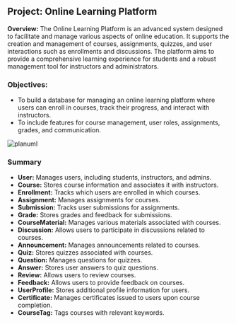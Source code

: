 ## Project: **Online Learning Platform**

**Overview:** The Online Learning Platform is an advanced system designed to facilitate and manage various aspects of online education. It supports the creation and management of courses, assignments, quizzes, and user interactions such as enrollments and discussions. The platform aims to provide a comprehensive learning experience for students and a robust management tool for instructors and administrators.

### Objectives:
- To build a database for managing an online learning platform where users can enroll in courses, track their progress, and interact with instructors.
- To include features for course management, user roles, assignments, grades, and communication.


![planuml](https://www.plantuml.com/plantuml/png/hLPTJ-Cw47tlhuXuALp12n8l226gKkwjBaLiAMZVa9jCYxM9qxMTPLcq_trhPyAuKvDsg_92vvonVOu_9dDbhD2sAl9EDxc6cLIGs1T87Wten8ff3XrGLjgtvC111uamIUMuzqwo_Fl7_NwMMNAU3EycoSN5_V-NbvuvEV7_7Az40Sk4fzwu_rzlV7XwTdRaEIY4p6F4GXZpMkeingKQX8NiMTWbUzsR32R3qS0pkipTCeExnz5Xzy5M6IZRFKwwGsMihb9RQXVriaAgxb7dTsVLSB-ij05ckGQzwRJcqNOTjHd7ZC-yPs1IBHTMbcf9JmPV9nlSoGyNuQetRbLkPQ1qcUS5ACli4E4j0UMXBK8sdIaN4NYEKi7CcR0GkkFoUyR8kOh89yBB5nYIV4JQvRUfjDBcVtDSMGM1dNKh3zMqaCOiHp4hH7WhXlBG2Y5jLiWmjzD-K3GxFmtS8ML1sSOfT_Ml5XamGnxpNkQUHHi-Q7F0VJAXVhoJD-WFHxtRmxFZvBG-aHb0DXNfDoQIlUUHiA2bo9dQLJ9utyy5Oes19jxnGdqCjsyBAawtaDfAWoj7On2PL7FtyqbcK7QFLiTLcbV8DQVNqgHLx98HuHrcb8Vc2DdHNlo2yHl4IrlhurUgh5GAiUUF51M006WiXTXcK_lL_gMIlvXc1tcjtns76jtl_HQexHM2iUiNfO5hfHYGsZfkKqoEcDwFmHP-VbfFUigyhdKRDOZdx7dKKqVjQaZnzbSMvsqJEeOV4bwPq1hqGdNDez0wslVBqi9ADQzndAGes7N5bJTzQ6-mX3933UmiKPb5KqsyRrlDlBJ_spyzR5VlTJcJEJ0t0UCDUGKBJ4LJ6ExKyqnb6Sfjfbf8N-AtgTzzq5REP2eirquCzg0KDz83QDyjcpIcWcX_G8jkPz2lCH5pRg_1mm-m5VF6s_BdhcLIp7ddJSh6a0jN7ioBN9YEsvdbZEzXDtpUx5UdNcETht6MWTqOpo3OPOMztlbg0qTQA2VGGg3FQLeZWfaStj74LOTj0MMW5iv7zeM-mYqxuxz-8US0PC1WL-qmpo7aUApAZaMKj14RrON5c7iAkEWugdXy96TnB75XQOdnuVFbIqSIeZiPl98mumfKLXNv7m00)


### Summary
-   **User:** Manages users, including students, instructors, and admins.
-   **Course:** Stores course information and associates it with instructors.
-   **Enrollment:** Tracks which users are enrolled in which courses.
-   **Assignment:** Manages assignments for courses.
-   **Submission:** Tracks user submissions for assignments.
-   **Grade:** Stores grades and feedback for submissions.
-   **CourseMaterial:** Manages various materials associated with courses.
-   **Discussion:** Allows users to participate in discussions related to courses.
-   **Announcement:** Manages announcements related to courses.
-   **Quiz:** Stores quizzes associated with courses.
-   **Question:** Manages questions for quizzes.
-   **Answer:** Stores user answers to quiz questions.
-   **Review:** Allows users to review courses.
-   **Feedback:** Allows users to provide feedback on courses.
-   **UserProfile:** Stores additional profile information for users.
-   **Certificate:** Manages certificates issued to users upon course completion.
-   **CourseTag:** Tags courses with relevant keywords.

